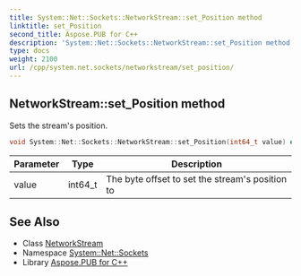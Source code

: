 ```yaml
---
title: System::Net::Sockets::NetworkStream::set_Position method
linktitle: set_Position
second_title: Aspose.PUB for C++
description: 'System::Net::Sockets::NetworkStream::set_Position method. Sets the stream''s position in C++.'
type: docs
weight: 2100
url: /cpp/system.net.sockets/networkstream/set_position/
---
```

## NetworkStream::set_Position method


Sets the stream's position.

```cpp
void System::Net::Sockets::NetworkStream::set_Position(int64_t value) override
```


| Parameter | Type | Description |
| --- | --- | --- |
| value | int64_t | The byte offset to set the stream's position to |

## See Also

* Class [NetworkStream](../)
* Namespace [System::Net::Sockets](../../)
* Library [Aspose.PUB for C++](../../../)
